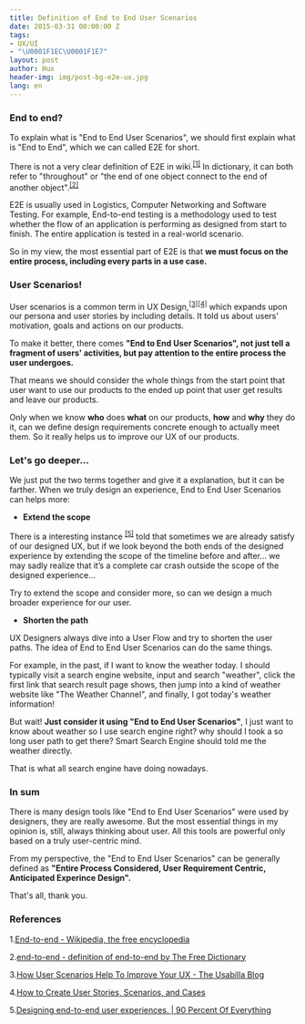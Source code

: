 ```yaml
---
title: Definition of End to End User Scenarios
date: 2015-03-31 00:00:00 Z
tags:
- UX/UI
- "\U0001F1EC\U0001F1E7"
layout: post
author: Hux
header-img: img/post-bg-e2e-ux.jpg
lang: en
---
```


### End to end?

To explain what is "End to End User Scenarios", we should first explain what is "End to End", which we can called E2E for short.

There is not a very clear definition of E2E in wiki.<sup>[[1]](#ref1)</sup> In dictionary, it can both refer to "throughout" or "the end of one object connect to the end of another object".<sup>[[2]](#ref2)</sup> 

E2E is usually used in Logistics, Computer Networking and Software Testing. For example, End-to-end testing is a methodology used to test whether the flow of an application is performing as designed from start to finish. The entire application is tested in a real-world scenario.

So in my view, the most essential part of E2E is that **we must focus on the entire process, including every parts in a use case.**


### User Scenarios! 

User scenarios is a common term in UX Design,<sup>[[3]](#ref3)</sup><sup>[[4]](#ref4)</sup> which expands upon our persona and user stories by including details. It told us about users' motivation, goals and actions on our products. 

To make it better, there comes **"End to End User Scenarios", not just tell a fragment of users' activities, but pay attention to the entire process the user undergoes.**

That means we should consider the whole things from the start point that user want to use our products to the ended up point that user get results and leave our products.

Only when we know **who** does **what** on our products, **how** and **why** they do it, can we define design requirements concrete enough to actually meet them. So it really helps us to improve our UX of our products.


### Let's go deeper...

We just put the two terms together and give it a explanation, but it can be farther. When we truly design an experience, End to End User Scenarios can helps more:

* **Extend the scope**

There is a interesting instance <sup>[[5]](#ref5)</sup> told that sometimes we are already satisfy of our designed UX, but if we look beyond the both ends of the designed experience by extending the scope of the timeline before and after… we may sadly realize that it’s a complete car crash outside the scope of the designed experience...  

Try to extend the scope and consider more, so can we design a much broader experience for our user.

* **Shorten the path**

UX Designers always dive into a User Flow and try to shorten the user paths. The idea of End to End User Scenarios can do the same things.

For example, in the past, if I want to know the weather today. I should typically visit a search engine website, input and search "weather", click the first link that search result page shows, then jump into a kind of weather website like "The Weather Channel", and finally, I got today's weather information!

But wait! **Just consider it using "End to End User Scenarios"**, I just want to know about weather so I use search engine right? why should I took a so long user path to get there? Smart Search Engine should told me the weather directly.

That is what all search engine have doing nowadays.


### In sum

There is many design tools like "End to End User Scenarios" were used by designers, they are really awesome. But the most essential things in my opinion is, still, always thinking about user. All this tools are powerful only based on a truly user-centric mind.

From my perspective, the "End to End User Scenarios" can be generally defined as **"Entire Process Considered, User Requirement Centric, Anticipated Experince Design".**



That's all, thank you.

### References

1.<a id="ref1">[End-to-end - Wikipedia, the free encyclopedia](http://en.wikipedia.org/wiki/End-to-end)</a>

2.<a id="ref2">[end-to-end - definition of end-to-end by The Free Dictionary](http://www.thefreedictionary.com/end-to-end)</a>

3.<a id="ref3">[How User Scenarios Help To Improve Your UX - The Usabilla Blog](http://blog.usabilla.com/how-user-scenarios-help-to-improve-your-ux/)</a>

4.<a id="ref4">[How to Create User Stories, Scenarios, and Cases](https://www.newfangled.com/how-to-tell-the-users-story/)</a>

5.<a id="ref5">[Designing end-to-end user experiences. | 90 Percent Of Everything](http://www.90percentofeverything.com/2008/11/11/designing-end-to-end-user-experiences/)</a>

